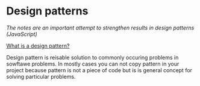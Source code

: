 # Design patterns
*The notes are an important attempt to strengthen results in design patterns (JavaScript)*

[What is a design pattern?](#Design%20pattern%20is%20reisable%20solution%20to%20commonly%20occuring%20problems%20in%20sowftawe%20problems.)

Design pattern is reisable solution to commonly occuring problems in sowftawe problems. In mostly cases you can not copy pattern in your project because pattern is not a piece of code but is is general concept for solving particular problems.
